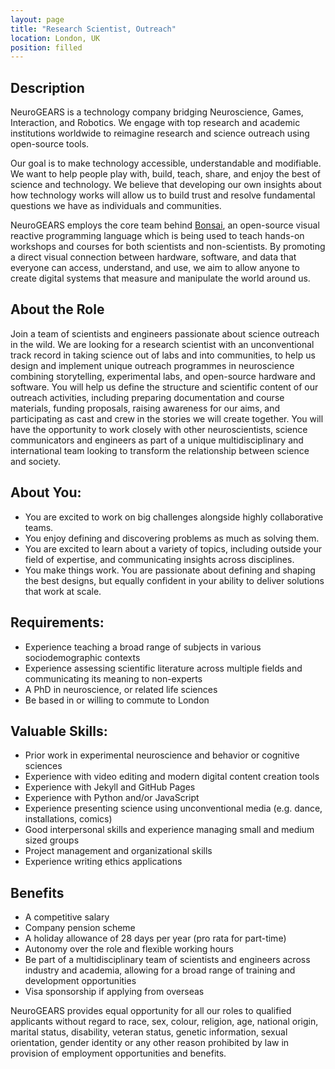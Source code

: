 ```yaml
---
layout: page
title: "Research Scientist, Outreach"
location: London, UK
position: filled
---
```


## Description

NeuroGEARS is a technology company bridging Neuroscience, Games, Interaction, and Robotics. We engage with top research and academic institutions worldwide to reimagine research and science outreach using open-source tools.

Our goal is to make technology accessible, understandable and modifiable. We want to help people play with, build, teach, share, and enjoy the best of science and technology. We believe that developing our own insights about how technology works will allow us to build trust and resolve fundamental questions we have as individuals and communities.

NeuroGEARS employs the core team behind [Bonsai](https://bonsai-rx.org/), an open-source visual reactive programming language which is being used to teach hands-on workshops and courses for both scientists and non-scientists. By promoting a direct visual connection between hardware, software, and data that everyone can access, understand, and use, we aim to allow anyone to create digital systems that measure and manipulate the world around us.

## About the Role

Join a team of scientists and engineers passionate about science outreach in the wild. We are looking for a research scientist with an unconventional track record in taking science out of labs and into communities, to help us design and implement unique outreach programmes in neuroscience combining storytelling, experimental labs, and open-source hardware and software. You will help us define the structure and scientific content of our outreach activities, including preparing documentation and course materials, funding proposals, raising awareness for our aims, and participating as cast and crew in the stories we will create together. You will have the opportunity to work closely with other neuroscientists, science communicators and engineers as part of a unique multidisciplinary and international team looking to transform the relationship between science and society.

## About You:

* You are excited to work on big challenges alongside highly collaborative teams.
* You enjoy defining and discovering problems as much as solving them.
* You are excited to learn about a variety of topics, including outside your field of expertise, and communicating insights across disciplines.
* You make things work. You are passionate about defining and shaping the best designs, but equally confident in your ability to deliver solutions that work at scale.

## Requirements:

* Experience teaching a broad range of subjects in various sociodemographic contexts
* Experience assessing scientific literature across multiple fields and communicating its meaning to non-experts
* A PhD in neuroscience, or related life sciences
* Be based in or willing to commute to London

## Valuable Skills:

* Prior work in experimental neuroscience and behavior or cognitive sciences
* Experience with video editing and modern digital content creation tools
* Experience with Jekyll and GitHub Pages
* Experience with Python and/or JavaScript
* Experience presenting science using unconventional media (e.g. dance, installations, comics)
* Good interpersonal skills and experience managing small and medium sized groups
* Project management and organizational skills
* Experience writing ethics applications

## Benefits

* A competitive salary
* Company pension scheme
* A holiday allowance of 28 days per year (pro rata for part-time)
* Autonomy over the role and flexible working hours
* Be part of a multidisciplinary team of scientists and engineers across industry and academia, allowing for a broad range of training and development opportunities
* Visa sponsorship if applying from overseas

NeuroGEARS provides equal opportunity for all our roles to qualified applicants without regard to race, sex, colour, religion, age, national origin, marital status, disability, veteran status, genetic information, sexual orientation, gender identity or any other reason prohibited by law in provision of employment opportunities and benefits.